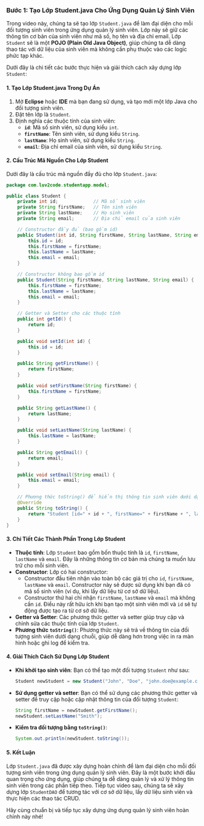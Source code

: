 ### Bước 1: Tạo Lớp Student.java Cho Ứng Dụng Quản Lý Sinh Viên

Trong video này, chúng ta sẽ tạo lớp `Student.java` để làm đại diện cho mỗi đối tượng sinh viên trong ứng dụng quản lý sinh viên. Lớp này sẽ giữ các thông tin cơ bản của sinh viên như mã số, họ tên và địa chỉ email. Lớp `Student` sẽ là một **POJO (Plain Old Java Object)**, giúp chúng ta dễ dàng thao tác với dữ liệu của sinh viên mà không cần phụ thuộc vào các logic phức tạp khác.

Dưới đây là chi tiết các bước thực hiện và giải thích cách xây dựng lớp `Student`:

#### 1. Tạo Lớp Student.java Trong Dự Án
1. Mở **Eclipse** hoặc **IDE** mà bạn đang sử dụng, và tạo mới một lớp Java cho đối tượng sinh viên.
2. Đặt tên lớp là `Student`.
3. Định nghĩa các thuộc tính của sinh viên:
   - **`id`**: Mã số sinh viên, sử dụng kiểu `int`.
   - **`firstName`**: Tên sinh viên, sử dụng kiểu `String`.
   - **`lastName`**: Họ sinh viên, sử dụng kiểu `String`.
   - **`email`**: Địa chỉ email của sinh viên, sử dụng kiểu `String`.

#### 2. Cấu Trúc Mã Nguồn Cho Lớp Student
Dưới đây là cấu trúc mã nguồn đầy đủ cho lớp `Student.java`:

```java
package com.luv2code.studentapp.model;

public class Student {
    private int id;             // Mã số sinh viên
    private String firstName;   // Tên sinh viên
    private String lastName;    // Họ sinh viên
    private String email;       // Địa chỉ email của sinh viên

    // Constructor đầy đủ (bao gồm id)
    public Student(int id, String firstName, String lastName, String email) {
        this.id = id;
        this.firstName = firstName;
        this.lastName = lastName;
        this.email = email;
    }

    // Constructor không bao gồm id
    public Student(String firstName, String lastName, String email) {
        this.firstName = firstName;
        this.lastName = lastName;
        this.email = email;
    }

    // Getter và Setter cho các thuộc tính
    public int getId() {
        return id;
    }

    public void setId(int id) {
        this.id = id;
    }

    public String getFirstName() {
        return firstName;
    }

    public void setFirstName(String firstName) {
        this.firstName = firstName;
    }

    public String getLastName() {
        return lastName;
    }

    public void setLastName(String lastName) {
        this.lastName = lastName;
    }

    public String getEmail() {
        return email;
    }

    public void setEmail(String email) {
        this.email = email;
    }

    // Phương thức toString() để hiển thị thông tin sinh viên dưới dạng chuỗi
    @Override
    public String toString() {
        return "Student [id=" + id + ", firstName=" + firstName + ", lastName=" + lastName + ", email=" + email + "]";
    }
}
```

#### 3. Chi Tiết Các Thành Phần Trong Lớp Student
- **Thuộc tính**: Lớp `Student` bao gồm bốn thuộc tính là `id`, `firstName`, `lastName` và `email`. Đây là những thông tin cơ bản mà chúng ta muốn lưu trữ cho mỗi sinh viên.
- **Constructor**: Lớp có hai constructor:
  - Constructor đầu tiên nhận vào toàn bộ các giá trị cho `id`, `firstName`, `lastName` và `email`. Constructor này sẽ được sử dụng khi bạn đã có mã số sinh viên (ví dụ, khi lấy dữ liệu từ cơ sở dữ liệu).
  - Constructor thứ hai chỉ nhận `firstName`, `lastName` và `email` mà không cần `id`. Điều này rất hữu ích khi bạn tạo một sinh viên mới và `id` sẽ tự động được tạo ra từ cơ sở dữ liệu.
- **Getter và Setter**: Các phương thức getter và setter giúp truy cập và chỉnh sửa các thuộc tính của lớp `Student`.
- **Phương thức `toString()`**: Phương thức này sẽ trả về thông tin của đối tượng sinh viên dưới dạng chuỗi, giúp dễ dàng hơn trong việc in ra màn hình hoặc ghi log để kiểm tra.

#### 4. Giải Thích Cách Sử Dụng Lớp Student
- **Khi khởi tạo sinh viên**: Bạn có thể tạo một đối tượng `Student` như sau:
  ```java
  Student newStudent = new Student("John", "Doe", "john.doe@example.com");
  ```
- **Sử dụng getter và setter**: Bạn có thể sử dụng các phương thức getter và setter để truy cập hoặc cập nhật thông tin của đối tượng `Student`:
  ```java
  String firstName = newStudent.getFirstName();
  newStudent.setLastName("Smith");
  ```
- **Kiểm tra đối tượng bằng `toString()`**:
  ```java
  System.out.println(newStudent.toString());
  ```

#### 5. Kết Luận
Lớp `Student.java` đã được xây dựng hoàn chỉnh để làm đại diện cho mỗi đối tượng sinh viên trong ứng dụng quản lý sinh viên. Đây là một bước khởi đầu quan trọng cho ứng dụng, giúp chúng ta dễ dàng quản lý và xử lý thông tin sinh viên trong các phần tiếp theo. Tiếp tục video sau, chúng ta sẽ xây dựng lớp `StudentDAO` để tương tác với cơ sở dữ liệu, lấy dữ liệu sinh viên và thực hiện các thao tác CRUD. 

Hãy cùng chuẩn bị và tiếp tục xây dựng ứng dụng quản lý sinh viên hoàn chỉnh này nhé!
